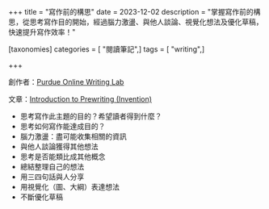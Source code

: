 +++
title = "寫作前的構思"
date = 2023-12-02
description = "掌握寫作前的構思，從思考寫作目的開始，經過腦力激盪、與他人談論、視覺化想法及優化草稿，快速提升寫作效率！"

[taxonomies]
categories = [ "閱讀筆記",]
tags = [ "writing",]

+++

創作者：[Purdue Online Writing Lab](https://owl.purdue.edu/owl/index.html)

文章：[Introduction to Prewriting (Invention)](https://owl.purdue.edu/owl/general_writing/the_writing_process/prewriting/index.html)

* 思考寫作此主題的目的？希望讀者得到什麼？
* 思考如何寫作能達成目的？
* 腦力激盪：盡可能收集相關的資訊
* 與他人談論獲得其他想法
* 思考是否能類比成其他概念
* 總結整理自己的想法
* 用三四句話與人分享
* 用視覺化（圖、大綱）表達想法
* 不斷優化草稿
